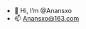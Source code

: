 - 👋 Hi, I’m @Anansxo
- 📫 Anansxo@163.com

<!---
Anansxo/Anansxo is a ✨ special ✨ repository because its `README.md` (this file) appears on your GitHub profile.
You can click the Preview link to take a look at your changes.
--->
